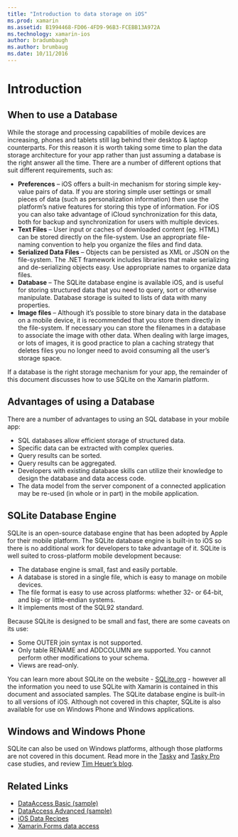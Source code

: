 ```yaml
---
title: "Introduction to data storage on iOS"
ms.prod: xamarin
ms.assetid: B1994468-FD06-4FD9-96B3-FCEBB13A972A
ms.technology: xamarin-ios
author: bradumbaugh
ms.author: brumbaug
ms.date: 10/11/2016
---
```

# Introduction

## When to use a Database

While the storage and processing capabilities of mobile devices are increasing, phones and tablets still lag behind their desktop &amp; laptop counterparts. For this reason it is worth taking some time to plan the data storage architecture for your app rather than just assuming a database is the right answer all the time. There are a number of different options that suit different requirements, such as:

-  **Preferences** – iOS offers a built-in mechanism for storing simple key-value pairs of data. If you are storing simple user settings or small pieces of data (such as personalization information) then use the platform’s native features for storing this type of information. For iOS you can also take advantage of iCloud synchronization for this data, both for backup and synchronization for users with multiple devices.
-  **Text Files** – User input or caches of downloaded content (eg. HTML) can be stored directly on the file-system. Use an appropriate file-naming convention to help you organize the files and find data.
-  **Serialized Data Files** – Objects can be persisted as XML or JSON on the file-system. The .NET framework includes libraries that make serializing and de-serializing objects easy. Use appropriate names to organize data files.
-  **Database** – The SQLite database engine is available iOS, and is useful for storing structured data that you need to query, sort or otherwise manipulate. Database storage is suited to lists of data with many properties.
-  **Image files** – Although it’s possible to store binary data in the database on a mobile device, it is recommended that you store them directly in the file-system. If necessary you can store the filenames in a database to associate the image with other data. When dealing with large images, or lots of images, it is good practice to plan a caching strategy that deletes files you no longer need to avoid consuming all the user’s storage space.


If a database is the right storage mechanism for your app, the remainder of this document discusses how to use SQLite on the Xamarin platform.

## Advantages of using a Database

There are a number of advantages to using an SQL database in your mobile app:

-  SQL databases allow efficient storage of structured data.
-  Specific data can be extracted with complex queries.
-  Query results can be sorted.
-  Query results can be aggregated.
-  Developers with existing database skills can utilize their knowledge to design the database and data access code.
-  The data model from the server component of a connected application may be re-used (in whole or in part) in the mobile application.


## SQLite Database Engine

SQLite is an open-source database engine that has been adopted by Apple for their mobile platform. The SQLite database engine is built-in to iOS so there is no additional work for developers to take advantage of it. SQLite is well suited to cross-platform mobile development because:

-  The database engine is small, fast and easily portable.
-  A database is stored in a single file, which is easy to manage on mobile devices.
-  The file format is easy to use across platforms: whether 32- or 64-bit, and big- or little-endian systems.
-  It implements most of the SQL92 standard.


Because SQLite is designed to be small and fast, there are some caveats on its use:

-  Some OUTER join syntax is not supported.
-  Only table RENAME and ADDCOLUMN are supported. You cannot perform other modifications to your schema.
-  Views are read-only.


You can learn more about SQLite on the website - [SQLite.org](http://SQLite.org) - however all the information you need to use SQLite with Xamarin is contained in this document and associated samples. The SQLite database engine is built-in to all versions of iOS.
Although not covered in this chapter, SQLite is also available for use on Windows Phone and Windows applications.

## Windows and Windows Phone

SQLite can also be used on Windows platforms, although those platforms are not covered in this document.
Read more in the [Tasky](~/cross-platform/app-fundamentals/building-cross-platform-applications/case-study-tasky.md) and [Tasky Pro](http://docs.xamarin.com/guides/cross-platform/application_fundamentals/building_cross_platform_applications/case_study%3A_tasky) case studies, and review [Tim Heuer’s blog](http://timheuer.com/blog/archive/2012/06/28/seeding-your-metro-style-app-with-sqlite-database.aspx).



## Related Links

- [DataAccess Basic (sample)](https://github.com/xamarin/mobile-samples/tree/master/DataAccess/Basic)
- [DataAccess Advanced (sample)](https://github.com/xamarin/mobile-samples/tree/master/DataAccess/Advanced)
- [iOS Data Recipes](https://developer.xamarin.com/recipes/ios/data/sqlite/)
- [Xamarin.Forms data access](~/xamarin-forms/app-fundamentals/databases.md)
